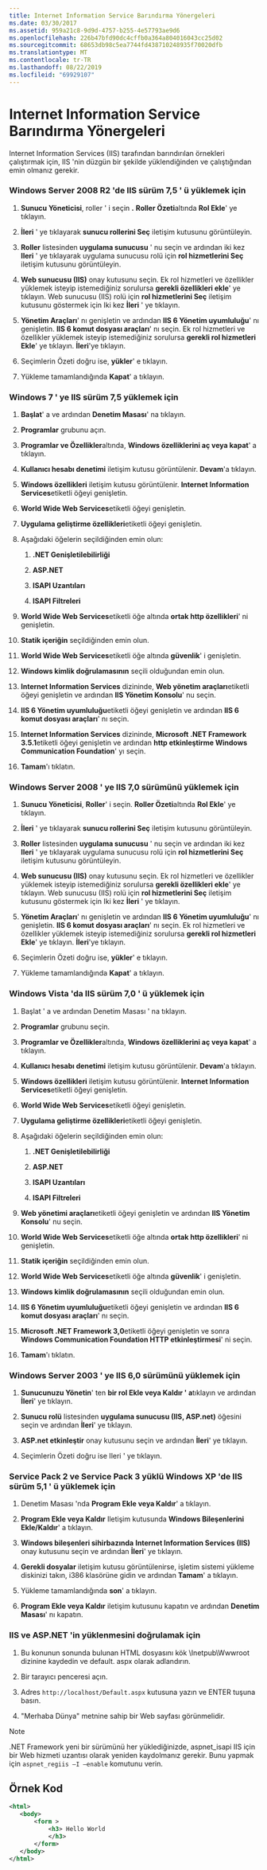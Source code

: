 ```yaml
---
title: Internet Information Service Barındırma Yönergeleri
ms.date: 03/30/2017
ms.assetid: 959a21c8-9d9d-4757-b255-4e57793ae9d6
ms.openlocfilehash: 226b47bfd90dc4cffb0a364a804016043cc25d02
ms.sourcegitcommit: 68653db98c5ea7744fd438710248935f70020dfb
ms.translationtype: MT
ms.contentlocale: tr-TR
ms.lasthandoff: 08/22/2019
ms.locfileid: "69929107"
---
```

# <a name="internet-information-service-hosting-instructions"></a>Internet Information Service Barındırma Yönergeleri
Internet Information Services (IIS) tarafından barındırılan örnekleri çalıştırmak için, IIS 'nin düzgün bir şekilde yüklendiğinden ve çalıştığından emin olmanız gerekir.  
  
### <a name="to-install-iis-version-75-on-windows-server-2008-r2"></a>Windows Server 2008 R2 'de IIS sürüm 7,5 ' ü yüklemek için  
  
1. **Sunucu Yöneticisi**, roller ' i seçin **.** **Roller Özeti**altında **Rol Ekle**' ye tıklayın.  
  
2. **İleri** ' ye tıklayarak **sunucu rollerini Seç** iletişim kutusunu görüntüleyin.  
  
3. **Roller** listesinden **uygulama sunucusu** ' nu seçin ve ardından iki kez **Ileri** ' ye tıklayarak uygulama sunucusu rolü için **rol hizmetlerini Seç** iletişim kutusunu görüntüleyin.  
  
4. **Web sunucusu (IIS)** onay kutusunu seçin. Ek rol hizmetleri ve özellikler yüklemek isteyip istemediğiniz sorulursa **gerekli özellikleri ekle**' ye tıklayın. Web sunucusu (IIS) rolü için **rol hizmetlerini Seç** iletişim kutusunu göstermek için Iki kez **İleri** ' ye tıklayın.  
  
5. **Yönetim Araçları**' nı genişletin ve ardından **IIS 6 Yönetim uyumluluğu**' nı genişletin. **IIS 6 komut dosyası araçları**' nı seçin. Ek rol hizmetleri ve özellikler yüklemek isteyip istemediğiniz sorulursa **gerekli rol hizmetleri Ekle**' ye tıklayın. **İleri**'ye tıklayın.  
  
6. Seçimlerin Özeti doğru ise, **yükler**' e tıklayın.  
  
7. Yükleme tamamlandığında **Kapat**' a tıklayın.  
  
### <a name="to-install-iis-version-75-on-windows-7"></a>Windows 7 ' ye IIS sürüm 7,5 yüklemek için  
  
1. **Başlat**' a ve ardından **Denetim Masası**' na tıklayın.  
  
2. **Programlar** grubunu açın.  
  
3. **Programlar ve Özellikler**altında, **Windows özelliklerini aç veya kapat**' a tıklayın.  
  
4. **Kullanıcı hesabı denetimi** iletişim kutusu görüntülenir. **Devam**'a tıklayın.  
  
5. **Windows özellikleri** iletişim kutusu görüntülenir. **Internet Information Services**etiketli öğeyi genişletin.  
  
6. **World Wide Web Services**etiketli öğeyi genişletin.  
  
7. **Uygulama geliştirme özellikleri**etiketli öğeyi genişletin.  
  
8. Aşağıdaki öğelerin seçildiğinden emin olun:  
  
    1. **.NET Genişletilebilirliği**  
  
    2. **ASP.NET**  
  
    3. **ISAPI Uzantıları**  
  
    4. **ISAPI Filtreleri**  
  
9. **World Wide Web Services**etiketli öğe altında **ortak http özellikleri**' ni genişletin.  
  
10. **Statik içeriğin** seçildiğinden emin olun.  
  
11. **World Wide Web Services**etiketli öğe altında **güvenlik**' i genişletin.  
  
12. **Windows kimlik doğrulamasının** seçili olduğundan emin olun.  
  
13. **Internet Information Services** dizininde, **Web yönetim araçları**etiketli öğeyi genişletin ve ardından **IIS Yönetim Konsolu**' nu seçin.  
  
14. **IIS 6 Yönetim uyumluluğu**etiketli öğeyi genişletin ve ardından **IIS 6 komut dosyası araçları**' nı seçin.  
  
15. **Internet Information Services** dizininde, **Microsoft .NET Framework 3.5.1**etiketli öğeyi genişletin ve ardından **http etkinleştirme Windows Communication Foundation**' yı seçin.  
  
16. **Tamam**'ı tıklatın.  
  
### <a name="to-install-iis-version-70-on-windows-server-2008"></a>Windows Server 2008 ' ye IIS 7,0 sürümünü yüklemek için  
  
1. **Sunucu Yöneticisi**, **Roller**' i seçin. **Roller Özeti**altında **Rol Ekle**' ye tıklayın.  
  
2. **İleri** ' ye tıklayarak **sunucu rollerini Seç** iletişim kutusunu görüntüleyin.  
  
3. **Roller** listesinden **uygulama sunucusu** ' nu seçin ve ardından iki kez **Ileri** ' ye tıklayarak uygulama sunucusu rolü için **rol hizmetlerini Seç** iletişim kutusunu görüntüleyin.  
  
4. **Web sunucusu (IIS)** onay kutusunu seçin. Ek rol hizmetleri ve özellikler yüklemek isteyip istemediğiniz sorulursa **gerekli özellikleri ekle**' ye tıklayın. Web sunucusu (IIS) rolü için **rol hizmetlerini Seç** iletişim kutusunu göstermek için Iki kez **İleri** ' ye tıklayın.  
  
5. **Yönetim Araçları**' nı genişletin ve ardından **IIS 6 Yönetim uyumluluğu**' nı genişletin. **IIS 6 komut dosyası araçları**' nı seçin. Ek rol hizmetleri ve özellikler yüklemek isteyip istemediğiniz sorulursa **gerekli rol hizmetleri Ekle**' ye tıklayın. **İleri**'ye tıklayın.  
  
6. Seçimlerin Özeti doğru ise, **yükler**' e tıklayın.  
  
7. Yükleme tamamlandığında **Kapat**' a tıklayın.  
  
### <a name="to-install-iis-version-70-on-windows-vista"></a>Windows Vista 'da IIS sürüm 7,0 ' ü yüklemek için  
  
1. Başlat ' a ve ardından Denetim Masası ' na tıklayın.  
  
2. **Programlar** grubunu seçin.  
  
3. **Programlar ve Özellikler**altında, **Windows özelliklerini aç veya kapat**' a tıklayın.  
  
4. **Kullanıcı hesabı denetimi** iletişim kutusu görüntülenir. **Devam**'a tıklayın.  
  
5. **Windows özellikleri** iletişim kutusu görüntülenir. **Internet Information Services**etiketli öğeyi genişletin.  
  
6. **World Wide Web Services**etiketli öğeyi genişletin.  
  
7. **Uygulama geliştirme özellikleri**etiketli öğeyi genişletin.  
  
8. Aşağıdaki öğelerin seçildiğinden emin olun:  
  
    1. **.NET Genişletilebilirliği**  
  
    2. **ASP.NET**  
  
    3. **ISAPI Uzantıları**  
  
    4. **ISAPI Filtreleri**  
  
9. **Web yönetimi araçları**etiketli öğeyi genişletin ve ardından **IIS Yönetim Konsolu**' nu seçin.  
  
10. **World Wide Web Services**etiketli öğe altında **ortak http özellikleri**' ni genişletin.  
  
11. **Statik içeriğin** seçildiğinden emin olun.  
  
12. **World Wide Web Services**etiketli öğe altında **güvenlik**' i genişletin.  
  
13. **Windows kimlik doğrulamasının** seçili olduğundan emin olun.  
  
14. **IIS 6 Yönetim uyumluluğu**etiketli öğeyi genişletin ve ardından **IIS 6 komut dosyası araçları**' nı seçin.  
  
15. **Microsoft .NET Framework 3,0**etiketli öğeyi genişletin ve sonra **Windows Communication Foundation HTTP etkinleştirmesi**' ni seçin.  
  
16. **Tamam**'ı tıklatın.  
  
### <a name="to-install-iis-version-60-on-windows-server-2003"></a>Windows Server 2003 ' ye IIS 6,0 sürümünü yüklemek için  
  
1. **Sunucunuzu Yönetin**' ten **bir rol Ekle veya Kaldır ' a**tıklayın ve ardından **İleri**' ye tıklayın.  
  
2. **Sunucu rolü** listesinden **uygulama sunucusu (IIS, ASP.net)** öğesini seçin ve ardından **İleri**' ye tıklayın.  
  
3. **ASP.net etkinleştir** onay kutusunu seçin ve ardından **İleri**' ye tıklayın.  
  
4. Seçimlerin Özeti doğru ise Ileri ' ye tıklayın.  
  
### <a name="to-install-iis-version-51-on-windows-xp-with-service-pack-2-and-service-pack-3-installed"></a>Service Pack 2 ve Service Pack 3 yüklü Windows XP 'de IIS sürüm 5,1 ' ü yüklemek için  
  
1. Denetim Masası 'nda **Program Ekle veya Kaldır**' a tıklayın.  
  
2. **Program Ekle veya Kaldır** Iletişim kutusunda **Windows Bileşenlerini Ekle/Kaldır**' a tıklayın.  
  
3. **Windows bileşenleri sihirbazında** **Internet Information Services (IIS)** onay kutusunu seçin ve ardından **İleri**' ye tıklayın.  
  
4. **Gerekli dosyalar** iletişim kutusu görüntülenirse, işletim sistemi yükleme diskinizi takın, i386 klasörüne gidin ve ardından **Tamam**' a tıklayın.  
  
5. Yükleme tamamlandığında **son**' a tıklayın.  
  
6. **Program Ekle veya Kaldır** iletişim kutusunu kapatın ve ardından **Denetim Masası**' nı kapatın.  
  
### <a name="to-verify-the-installation-of-iis-and-aspnet"></a>IIS ve ASP.NET 'in yüklenmesini doğrulamak için  
  
1. Bu konunun sonunda bulunan HTML dosyasını kök \Inetpub\Wwwroot dizinine kaydedin ve default. aspx olarak adlandırın.  
  
2. Bir tarayıcı penceresi açın.  
  
3. Adres `http://localhost/Default.aspx` kutusuna yazın ve ENTER tuşuna basın.  
  
4. "Merhaba Dünya" metnine sahip bir Web sayfası görünmelidir.  
  
> [!NOTE]
> .NET Framework yeni bir sürümünü her yüklediğinizde, aspnet_isapi IIS için bir Web hizmeti uzantısı olarak yeniden kaydolmanız gerekir. Bunu yapmak için `aspnet_regiis –I –enable` komutunu verin.  
  
## <a name="sample-code"></a>Örnek Kod  
  
```xml  
<html>  
   <body>  
       <form >  
           <h3> Hello World  
           </h3>  
       </form>  
   </body>  
</html>  
```

